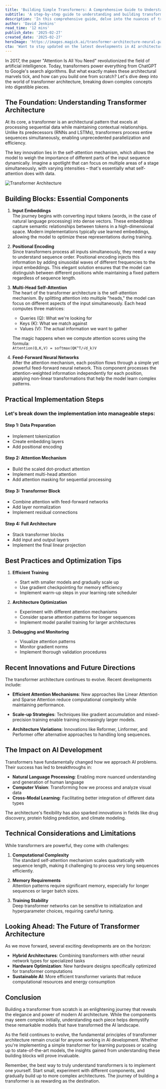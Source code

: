 ```yaml
---
title: 'Building Simple Transformers: A Comprehensive Guide to Understanding and Implementing the Architecture That Changed AI'
subtitle: 'A step-by-step guide to understanding and building transformer models'
description: 'In this comprehensive guide, delve into the nuances of transformer architecture, the backbone of modern AI. Discover the fundamental components, practical steps for building transformers, and recent advancements shaping future developments.'
author: 'David Jenkins'
read_time: '12 mins'
publish_date: '2025-02-27'
created_date: '2025-02-27'
heroImage: 'https://images.magick.ai/transformer-architecture-neural-pathways.jpg'
cta: 'Want to stay updated on the latest developments in AI architecture and transformer technology? Follow us on LinkedIn for regular insights, tutorials, and discussions about cutting-edge AI developments!'
---
```


In 2017, the paper "Attention Is All You Need" revolutionized the field of artificial intelligence. Today, transformers power everything from ChatGPT to Google's search algorithms. But what exactly makes these architectural marvels tick, and how can you build one from scratch? Let's dive deep into the world of transformer architecture, breaking down complex concepts into digestible pieces.

## The Foundation: Understanding Transformer Architecture

At its core, a transformer is an architectural pattern that excels at processing sequential data while maintaining contextual relationships. Unlike its predecessors (RNNs and LSTMs), transformers process entire sequences simultaneously, enabling unprecedented parallelization and efficiency.

The key innovation lies in the self-attention mechanism, which allows the model to weigh the importance of different parts of the input sequence dynamically. Imagine a spotlight that can focus on multiple areas of a stage simultaneously, with varying intensities – that's essentially what self-attention does with data.

![Transformer Architecture](https://i.magick.ai/generated-image-URL)

## Building Blocks: Essential Components

1. **Input Embeddings**  
   The journey begins with converting input tokens (words, in the case of natural language processing) into dense vectors. These embeddings capture semantic relationships between tokens in a high-dimensional space. Modern implementations typically use learned embeddings, allowing the model to optimize these representations during training.

2. **Positional Encoding**  
   Since transformers process all inputs simultaneously, they need a way to understand sequence order. Positional encoding injects this information by adding sinusoidal waves of different frequencies to the input embeddings. This elegant solution ensures that the model can distinguish between different positions while maintaining a fixed pattern regardless of sequence length.

3. **Multi-Head Self-Attention**  
   The heart of the transformer architecture is the self-attention mechanism. By splitting attention into multiple "heads," the model can focus on different aspects of the input simultaneously. Each head computes three matrices:
   - Queries (Q): What we're looking for
   - Keys (K): What we match against
   - Values (V): The actual information we want to gather 
  
   The magic happens when we compute attention scores using the formula:  
   `Attention(Q,K,V) = softmax(QK^T/√d_k)V`

4. **Feed-Forward Neural Networks**  
   After the attention mechanism, each position flows through a simple yet powerful feed-forward neural network. This component processes the attention-weighted information independently for each position, applying non-linear transformations that help the model learn complex patterns.

## Practical Implementation Steps

### Let's break down the implementation into manageable steps:

#### Step 1: Data Preparation
- Implement tokenization
- Create embedding layers
- Add positional encoding

#### Step 2: Attention Mechanism
- Build the scaled dot-product attention
- Implement multi-head attention
- Add attention masking for sequential processing

#### Step 3: Transformer Block
- Combine attention with feed-forward networks
- Add layer normalization
- Implement residual connections

#### Step 4: Full Architecture
- Stack transformer blocks
- Add input and output layers
- Implement the final linear projection

## Best Practices and Optimization Tips

1. **Efficient Training**
   - Start with smaller models and gradually scale up
   - Use gradient checkpointing for memory efficiency
   - Implement warm-up steps in your learning rate scheduler

2. **Architecture Optimization**
   - Experiment with different attention mechanisms
   - Consider sparse attention patterns for longer sequences
   - Implement model parallel training for larger architectures

3. **Debugging and Monitoring**
   - Visualize attention patterns
   - Monitor gradient norms
   - Implement thorough validation procedures

## Recent Innovations and Future Directions

The transformer architecture continues to evolve. Recent developments include:

- **Efficient Attention Mechanisms**: New approaches like Linear Attention and Sparse Attention reduce computational complexity while maintaining performance.

- **Scale-up Strategies**: Techniques like gradient accumulation and mixed-precision training enable training increasingly larger models.

- **Architecture Variations**: Innovations like Reformer, Linformer, and Performer offer alternative approaches to handling long sequences.

## The Impact on AI Development

Transformers have fundamentally changed how we approach AI problems. Their success has led to breakthroughs in:

- **Natural Language Processing**: Enabling more nuanced understanding and generation of human language
- **Computer Vision**: Transforming how we process and analyze visual data
- **Cross-Modal Learning**: Facilitating better integration of different data types

The architecture's flexibility has also sparked innovations in fields like drug discovery, protein folding prediction, and climate modeling.

## Technical Considerations and Limitations

While transformers are powerful, they come with challenges:

1. **Computational Complexity**  
   The standard self-attention mechanism scales quadratically with sequence length, making it challenging to process very long sequences efficiently.

2. **Memory Requirements**  
   Attention patterns require significant memory, especially for longer sequences or larger batch sizes.

3. **Training Stability**  
   Deep transformer networks can be sensitive to initialization and hyperparameter choices, requiring careful tuning.

## Looking Ahead: The Future of Transformer Architecture

As we move forward, several exciting developments are on the horizon:

- **Hybrid Architectures**: Combining transformers with other neural network types for specialized tasks
- **Hardware Optimization**: New hardware designs specifically optimized for transformer computations
- **Sustainable AI**: More efficient transformer variants that reduce computational resources and energy consumption

## Conclusion

Building a transformer from scratch is an enlightening journey that reveals the elegance and power of modern AI architecture. While the components may seem complex initially, understanding each piece helps demystify these remarkable models that have transformed the AI landscape.

As the field continues to evolve, the fundamental principles of transformer architecture remain crucial for anyone working in AI development. Whether you're implementing a simple transformer for learning purposes or scaling up to state-of-the-art models, the insights gained from understanding these building blocks will prove invaluable.

Remember, the best way to truly understand transformers is to implement one yourself. Start small, experiment with different components, and gradually build up to more complex architectures. The journey of building a transformer is as rewarding as the destination.